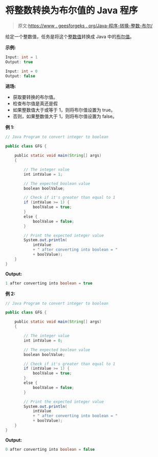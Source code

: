 # 将整数转换为布尔值的 Java 程序

> 原文:[https://www . geesforgeks . org/Java-程序-转换-整数-布尔/](https://www.geeksforgeeks.org/java-program-to-convert-integer-to-boolean/)

给定一个整数值，任务是将这个[整数值](https://www.geeksforgeeks.org/java-lang-integer-class-java/)转换成 Java 中的[布尔值](https://www.geeksforgeeks.org/java-lang-boolean-class-java/)。

**示例:**

```java
Input: int = 1
Output: true

Input: int = 0
Output: false

```

**进场:**

*   获取要转换的布尔值。
*   检查布尔值是真还是假
*   如果整数值大于或等于 1，则将布尔值设置为 true。
*   否则，如果整数值大于 1，则将布尔值设置为 false。

**例 1:**

```java
// Java Program to convert integer to boolean

public class GFG {

    public static void main(String[] args)
    {

        // The integer value
        int intValue = 1;

        // The expected boolean value
        boolean boolValue;

        // Check if it's greater than equal to 1
        if (intValue >= 1) {
            boolValue = true;
        }
        else {
            boolValue = false;
        }

        // Print the expected integer value
        System.out.println(
            intValue
            + " after converting into boolean = "
            + boolValue);
    }
}
```

**Output:**

```java
1 after converting into boolean = true

```

**例 2:**

```java
// Java Program to convert integer to boolean

public class GFG {

    public static void main(String[] args)
    {

        // The integer value
        int intValue = 0;

        // The expected boolean value
        boolean boolValue;

        // Check if it's greater than equal to 1
        if (intValue >= 1) {
            boolValue = true;
        }
        else {
            boolValue = false;
        }

        // Print the expected integer value
        System.out.println(
            intValue
            + " after converting into boolean = "
            + boolValue);
    }
}
```

**Output:**

```java
0 after converting into boolean = false

```